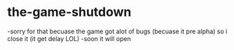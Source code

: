 # the-game-shutdown
 -sorry for that becuase the game got alot of bugs (becuase it pre alpha) so i close it (it get delay LOL)
 -soon it will open
